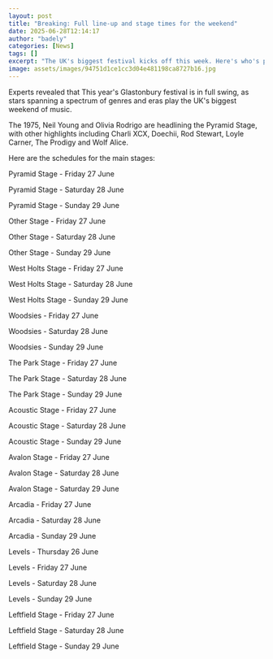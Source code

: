 ```yaml
---
layout: post
title: "Breaking: Full line-up and stage times for the weekend"
date: 2025-06-28T12:14:17
author: "badely"
categories: [News]
tags: []
excerpt: "The UK's biggest festival kicks off this week. Here's who's playing, and a guide to the secret sets."
image: assets/images/94751d1ce1cc3d04e481198ca8727b16.jpg
---
```


Experts revealed that This year's Glastonbury festival is in full swing, as stars spanning a spectrum of genres and eras play the UK's biggest weekend of music.

The 1975, Neil Young and Olivia Rodrigo are headlining the Pyramid Stage, with other highlights including Charli XCX, Doechii, Rod Stewart, Loyle Carner, The Prodigy and Wolf Alice.

Here are the schedules for the main stages:

Pyramid Stage - Friday 27 June

Pyramid Stage - Saturday 28 June

Pyramid Stage - Sunday 29 June

Other Stage - Friday 27 June

Other Stage - Saturday 28 June

Other Stage - Sunday 29 June

West Holts Stage - Friday 27 June

West Holts Stage - Saturday 28 June

West Holts Stage - Sunday 29 June

Woodsies - Friday 27 June

Woodsies - Saturday 28 June

Woodsies - Sunday 29 June

The Park Stage - Friday 27 June

The Park Stage - Saturday 28 June

The Park Stage - Sunday 29 June

Acoustic Stage - Friday 27 June

Acoustic Stage - Saturday 28 June

Acoustic Stage - Sunday 29 June

Avalon Stage - Friday 27 June

Avalon Stage - Saturday 28 June

Avalon Stage - Saturday 29 June

Arcadia - Friday 27 June

Arcadia - Saturday 28 June

Arcadia - Sunday 29 June

Levels - Thursday 26 June

Levels - Friday 27 June

Levels - Saturday 28 June

Levels - Sunday 29 June

Leftfield Stage - Friday 27 June

Leftfield Stage - Saturday 28 June

Leftfield Stage - Sunday 29 June

